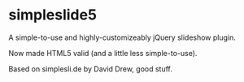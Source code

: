 simpleslide5
============

A simple-to-use and highly-customizeably jQuery slideshow plugin.

Now made HTML5 valid (and a little less simple-to-use).

Based on simplesli.de by David Drew, good stuff.

